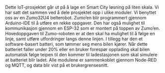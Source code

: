 Dette IoT-prosjektet går ut på å lage en Smart City løsning på liten skala. Vi har satt det 
sammen ved å dele prosjektet opp i ulike moduler. Vi benyttet oss av en Zumo32U4 
belterobot. Zumo’en blir programmert gjennom Arduino-IDE til å utføre en rekke 
oppgaver. Den har også mulighet til kommunikasjon gjennom en ESP-32 som er 
montert på toppen av Zumo’en. 
Hovedoppgaven til Zumo-roboten er at den skal ha mulighet til å følge en linje, samt 
utføre utfordringer langs denne linjen. I tillegg har den et software-basert batteri, som 
tømmer seg mens bilen kjører. Når dette batteriet faller under 20% eller en bruker 
forespør opplading skal bilen automatisk følge teipen til den kommer til ladestasjonen
som skal simulere at batteriet blir ladet. Alle modulene er sammenkoblet gjennom 
Node-RED og MQTT, og data blir vist på et brukergrensesnitt.

